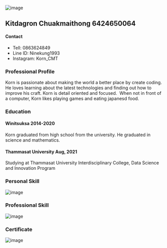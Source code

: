 ![image](https://img.in.th/images/547a73b7151fbe032dfa340a5f21d718.png)
## Kitdagron Chuakmaithong 6424650064
#### Contact
- Tell: 0863624849
- Line ID: Ninekung1993
- Instagram: Korn_CMT

### Professional Profile

Korn is passionate about making the world a better place by create coding. He loves learning about the latest technologies and finding out how to improve his craft. Korn is detail oriented and focused.  When not in front of a computer, Korn likes playing games and eating japanesd food. 

### Education
#### Winitsuksa 2014-2020
Korn graduated from high school from the university. He graduated in science and mathematics.
#### Thammasat University Aug, 2021
Studying at Thammasat University Interdisciplinary College, Data Science and Innovation Program

### Personal Skill
![image](https://img.in.th/images/20c102efc2cd6ac6eefaba5e96241934.png)
### Professional Skill
![image](https://img.in.th/images/fbecd8c39c46419bacd23216afc43a54.png)

### Certificate
![image](https://img.in.th/images/906f41d1e578a3250270dfd7d9e75912.png)

